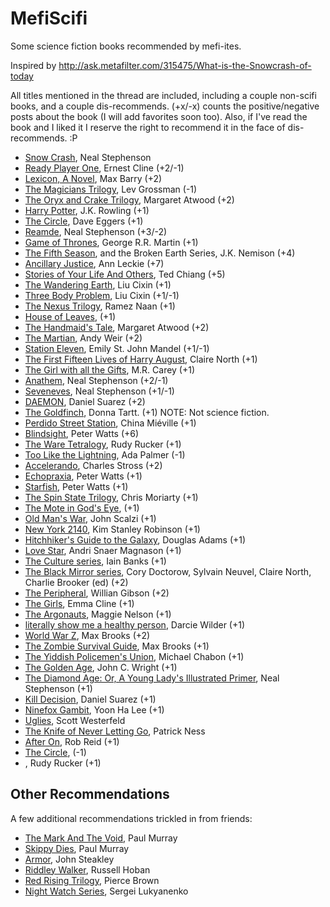 # MefiScifi
Some science fiction books recommended by mefi-ites. 

Inspired by http://ask.metafilter.com/315475/What-is-the-Snowcrash-of-today

All titles mentioned in the thread are included, including a couple non-scifi books, and a couple dis-recommends. (+x/-x) counts the positive/negative posts about the book (I will add favorites soon too).  Also, if I've read the book and I liked it I reserve the right to recommend it in the face of dis-recommends. :P

- [Snow Crash](https://www.amazon.com/Snow-Crash-Neal-Stephenson/dp/0553380958/), Neal Stephenson
- [Ready Player One](https://www.amazon.com/Ready-Player-One-Ernest-Cline/dp/0307887448/), Ernest Cline (+2/-1)
- [Lexicon, A Novel](https://www.amazon.com/Lexicon-Novel-Max-Barry/dp/0143125427/), Max Barry (+2)
- [The Magicians Trilogy](https://www.amazon.com/Magicians-Novel-Trilogy/dp/0452296293/), Lev Grossman (-1)
- [The Oryx and Crake Trilogy](https://www.amazon.com/Oryx-Crake-Margaret-Atwood/dp/0385721676), Margaret Atwood (+2)
- [Harry Potter](https://www.amazon.com/Harry-Potter-Paperback-Box-Books/dp/0545162076/), J.K. Rowling (+1)
- [The Circle](https://www.amazon.com/Circle-Dave-Eggers/dp/0345807294/), Dave Eggers (+1)
- [Reamde](https://www.amazon.com/Reamde-Novel-Neal-Stephenson/dp/0062191497/), Neal Stephenson (+3/-2)
- [Game of Thrones](https://www.amazon.com/Thrones-Clash-Kings-Swords-Dragons/dp/0345535529/), George R.R. Martin (+1)
- [The Fifth Season](https://www.amazon.com/Fifth-Season-Broken-Earth/dp/0316229296/), and the Broken Earth Series, J.K. Nemison (+4)
- [Ancillary Justice](https://www.amazon.com/Ancillary-Justice-Imperial-Radch-Leckie/dp/031624662X/), Ann Leckie (+7)
- [Stories of Your Life And Others](https://www.amazon.com/Stories-Your-Life-Others-Chiang/dp/1101972122/), Ted Chiang (+5)
- [The Wandering Earth](https://www.amazon.com/Wandering-Earth-Classic-Science-Collection-ebook/dp/B00CXUKNA2/), Liu Cixin (+1)
- [Three Body Problem](https://www.amazon.com/Three-Body-Problem-Cixin-Liu/dp/0765382032/), Liu Cixin (+1/-1)
- [The Nexus Trilogy](https://www.amazon.com/Nexus-Trilogy-2-Book/dp/B071R785NP/), Ramez Naan (+1)
- [House of Leaves](), (+1)
- [The Handmaid's Tale](https://www.amazon.com/Handmaids-Tale-Margaret-Atwood-ebook/dp/B003JFJHTS/), Margaret Atwood (+2)
- [The Martian](https://www.amazon.com/Martian-Novel-Andy-Weir-ebook/dp/B00EMXBDMA/), Andy Weir (+2)
- [Station Eleven](https://www.amazon.com/Station-Eleven-Emily-John-Mandel-ebook/dp/B00J1IQUYM/),  Emily St. John Mandel (+1/-1)
- [The First Fifteen Lives of Harry August](https://www.amazon.com/First-Fifteen-Lives-Harry-August-ebook/dp/B00ECE9OD4/), Claire North (+1)
- [The Girl with all the Gifts](https://www.amazon.com/Girl-All-Gifts-M-Carey-ebook/dp/B00CO7FLFG/), M.R. Carey (+1)
- [Anathem](https://www.amazon.com/Anathem-Neal-Stephenson-ebook/dp/B0015DPXKI/), Neal Stephenson (+2/-1)
- [Seveneves](https://www.amazon.com/Seveneves-Neal-Stephenson/dp/0062334514/), Neal Stephenson (+1/-1)
- [DAEMON](https://www.amazon.com/DAEMON-Daniel-Suarez/dp/0451228731/), Daniel Suarez (+2)
- [The Goldfinch](https://www.amazon.com/Goldfinch-Novel-Pulitzer-Prize-Fiction/dp/0316055441/), Donna Tartt. (+1) NOTE: Not science fiction.
- [Perdido Street Station](https://www.amazon.com/Perdido-Street-Station-Bas-Lag-Miéville/dp/0345443020/), China Miéville (+1)
- [Blindsight](https://www.amazon.com/Blindsight-Peter-Watts/dp/0765319640/), Peter Watts (+6)
- [The Ware Tetralogy](https://www.amazon.com/Ware-Tetralogy-Rudy-Rucker/dp/1607012111/), Rudy Rucker (+1)
- [Too Like the Lightning](https://www.amazon.com/Too-Like-Lightning-Terra-Ignota/dp/0765378019/), Ada Palmer (-1)
- [Accelerando](https://www.amazon.com/Accelerando-Singularity-Charles-Stross/dp/0441014151/), Charles Stross (+2)
- [Echopraxia](https://www.amazon.com/Echopraxia-Peter-Watts/dp/0765328038/), Peter Watts (+1)
- [Starfish](https://www.amazon.com/Starfish-Rifters-Trilogy-Peter-Watts/dp/0765315963/), Peter Watts (+1)
- [The Spin State Trilogy](), Chris Moriarty (+1)
- [The Mote in God's Eye](), (+1)
- [Old Man's War](), John Scalzi (+1)
- [New York 2140](https://www.amazon.com/New-York-2140-Stanley-Robinson/dp/031626234X/), Kim Stanley Robinson (+1)
- [Hitchhiker's Guide to the Galaxy](), Douglas Adams (+1)
- [Love Star](), Andri Snaer Magnason (+1)
- [The Culture series](), Iain Banks (+1)
- [The Black Mirror series](https://www.amazon.com/Black-Mirror-Literary-Season/dp/0399180001/),  Cory Doctorow, Sylvain Neuvel, Claire North, Charlie Brooker (ed) (+2)
- [The Peripheral](), Willian Gibson (+2)
- [The Girls](), Emma Cline (+1)
- [The Argonauts](), Maggie Nelson (+1)
- [literally show me a healthy person](), Darcie Wilder (+1)
- [World War Z](), Max Brooks (+2)
- [The Zombie Survival Guide](https://www.amazon.com/Zombie-Survival-Guide-Complete-Protection/dp/1400049628/), Max Brooks (+1)
- [The Yiddish Policemen's Union](), Michael Chabon (+1)
- [The Golden Age](), John C. Wright (+1)
- [The Diamond Age: Or, A Young Lady's Illustrated Primer](), Neal Stephenson (+1)
- [Kill Decision](), Daniel Suarez (+1)
- [Ninefox Gambit](), Yoon Ha Lee (+1)
- [Uglies](https://www.amazon.com/Uglies-Scott-Westerfeld/dp/1442419814/), Scott Westerfeld
- [The Knife of Never Letting Go](https://www.amazon.com/Knife-Never-Letting-Reissue-bonus/dp/0763676187/), Patrick Ness
- [After On](https://www.amazon.com/After-Silicon-Valley-Rob-Reid/dp/1524798053/), Rob Reid (+1)
- [The Circle](), (-1)
- [](), Rudy Rucker (+1)

## Other Recommendations 
A few additional recommendations trickled in from friends:
- [The Mark And The Void](), Paul Murray
- [Skippy Dies](), Paul Murray
- [Armor](), John Steakley
- [Riddley Walker](), Russell Hoban
- [Red Rising Trilogy](), Pierce Brown
- [Night Watch Series](), Sergei Lukyanenko


